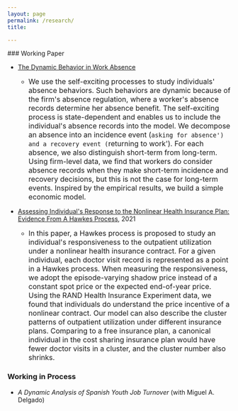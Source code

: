 ```yaml
---
layout: page
permalink: /research/
title: 

---
```

<html>
<head>
<!-- Global site tag (gtag.js) - Google Analytics -->
<script async src="https://www.googletagmanager.com/gtag/js?id=UA-123587654-1"></script>
<script>
  window.dataLayer = window.dataLayer || [];
  function gtag(){dataLayer.push(arguments);}
  gtag('js', new Date());

  gtag('config', 'UA-123587654-1');
</script>

<!-- Hotjar Tracking Code for https://yuhaoli-academic.github.io -->
<script>
    (function(h,o,t,j,a,r){
        h.hj=h.hj||function(){(h.hj.q=h.hj.q||[]).push(arguments)};
        h._hjSettings={hjid:1099052,hjsv:6};
        a=o.getElementsByTagName('head')[0];
        r=o.createElement('script');r.async=1;
        r.src=t+h._hjSettings.hjid+j+h._hjSettings.hjsv;
        a.appendChild(r);
    })(window,document,'https://static.hotjar.com/c/hotjar-','.js?sv=');
</script>

</head>
</html>
### Working Paper

* [The Dynamic Behavior in Work Absence](https://yuhaoli-academic.github.io/jmp.pdf)
  * <font size ="3.0">We use the self-exciting processes to study individuals' absence behaviors. Such behaviors are dynamic because of the firm's absence regulation, where a worker's absence records determine her absence benefit. The self-exciting process is state-dependent and enables us to include the individual's absence records into the model. We decompose an absence into an incidence event (`asking for absence') and a recovery event (`returning to work'). For each absence, we also distinguish short-term from long-term. Using firm-level data, we find that workers do consider absence records when they make short-term incidence and recovery decisions, but this is not the case for long-term events. Inspired by the empirical results, we build a simple economic model.   </font> 


* [Assessing Individual's Response to the Nonlinear Health Insurance Plan: Evidence From A Hawkes Process](https://ssrn.com/abstract=3986884), 2021
  * <font size="3.0">In this paper, a Hawkes process is proposed to study an individual's responsiveness to the outpatient utilization under a nonlinear health insurance contract. For a given individual, each doctor visit record is represented as a point in a Hawkes process. When measuring the responsiveness, we adopt the episode-varying shadow price instead of a constant spot price or the expected end-of-year price. Using the RAND Health Insurance Experiment data, we found that individuals do understand the price incentive of a nonlinear contract. Our model can also describe the cluster patterns of outpatient utilization under different insurance plans. Comparing to a free insurance plan, a canonical individual in the cost sharing insurance plan would have fewer doctor visits in a cluster, and the cluster number also shrinks. </font>


### Working in Process  

* _A Dynamic Analysis of Spanish Youth Job Turnover_ (with Miguel A. Delgado)
